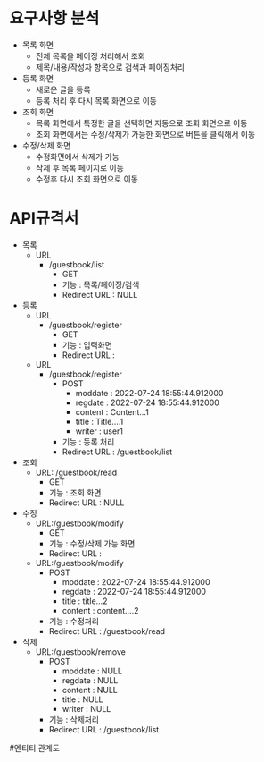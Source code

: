 # 요구사항 분석

- 목록 화면
    - 전체 목록을 페이징 처리해서 조회
    - 제목/내용/작성자 항목으로 검색과 페이징처리
- 등록 화면
    - 새로운 글을 등록
    - 등록 처리 후 다시 목록 화면으로 이동
- 조회 화면
    - 목록 화면에서 특정한 글을 선택하면 자동으로 조회 화면으로 이동
    - 조회 화면에서는 수정/삭제가 가능한 화면으로 버튼을 클릭해서 이동
- 수정/삭제 화면
    - 수정화면에서 삭제가 가능
    - 삭제 후 목록 페이지로 이동
    - 수정후 다시 조회 화면으로 이동


# API규격서

- 목록
    - URL
        - /guestbook/list
            - GET
            - 기능 : 목록/페이징/검색
            - Redirect URL : NULL
- 등록
    - URL
        - /guestbook/register
            - GET
            - 기능 : 입력화면
            - Redirect URL :
    - URL
        - /guestbook/register
            - POST
                - moddate : 2022-07-24 18:55:44.912000
                - regdate : 2022-07-24 18:55:44.912000
                - content : Content…1
                - title : Title….1
                - writer : user1
            - 기능 : 등록 처리
            - Redirect URL : /guestbook/list
- 조회
    - URL: /guestbook/read
        - GET
        - 기능 : 조회 화면
        - Redirect URL : NULL
- 수정
    - URL:/guestbook/modify
        - GET
        - 기능 : 수정/삭제 가능 화면
        - Redirect URL :
    - URL:/guestbook/modify
        - POST
            - moddate : 2022-07-24 18:55:44.912000
            - regdate : 2022-07-24 18:55:44.912000
            - title : title…2
            - content : content….2
        - 기능 : 수정처리
        - Redirect URL : /guestbook/read
- 삭제
    - URL:/guestbook/remove
        - POST
            - moddate : NULL
            - regdate : NULL
            - content : NULL
            - title : NULL
            - writer : NULL
        - 기능 : 삭제처리
        - Redirect URL : /guestbook/list

#엔티티 관계도
